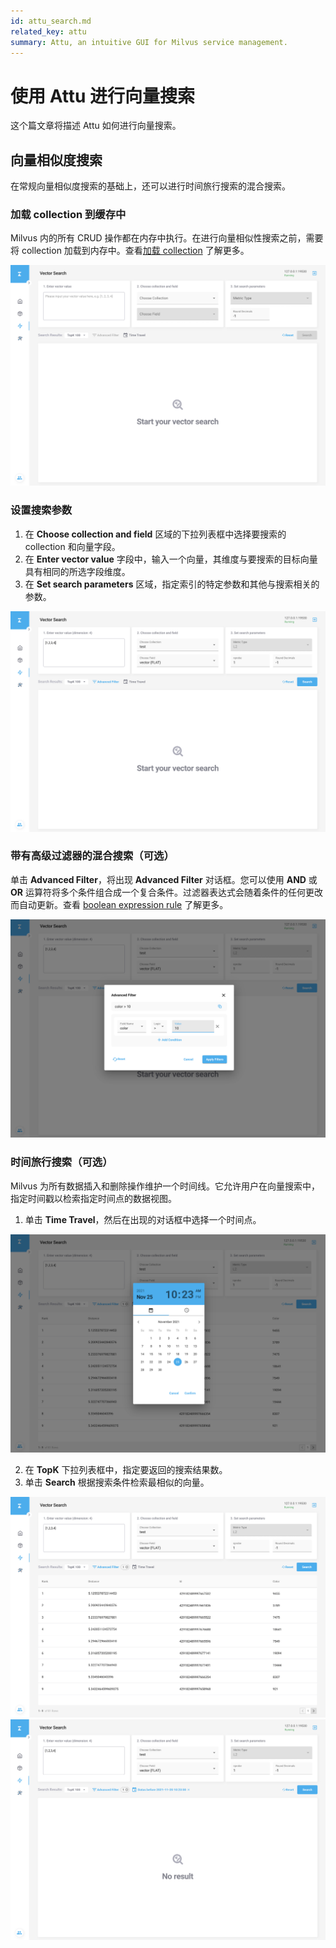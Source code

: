 ```yaml
---
id: attu_search.md
related_key: attu
summary: Attu, an intuitive GUI for Milvus service management.
---
```


# 使用 Attu 进行向量搜索

这个篇文章将描述 Attu 如何进行向量搜索。

## 向量相似度搜索

在常规向量相似度搜索的基础上，还可以进行时间旅行搜索的混合搜索。

### 加载 collection 到缓存中

Milvus 内的所有 CRUD 操作都在内存中执行。在进行向量相似性搜索之前，需要将 collection 加载到内存中。查看[加载 collection](attu_collection.md#Load-a-collection) 了解更多。

![Search Data](../assets/insight_search1.png)

### 设置搜索参数

1. 在 **Choose collection and field** 区域的下拉列表框中选择要搜索的 collection 和向量字段。
2. 在 **Enter vector value** 字段中，输入一个向量，其维度与要搜索的目标向量具有相同的所选字段维度。
3. 在 **Set search parameters** 区域，指定索引的特定参数和其他与搜索相关的参数。

![Search Data](../assets/insight_search2.png)

### 带有高级过滤器的混合搜索（可选）

单击 **Advanced Filter**，将出现 **Advanced Filter** 对话框。您可以使用 **AND** 或 **OR** 运算符将多个条件组合成一个复合条件。过滤器表达式会随着条件的任何更改而自动更新。查看 [boolean expression rule](boolean.md) 了解更多。

![Search Data](../assets/insight_search3.png)

### 时间旅行搜索（可选）

Milvus 为所有数据插入和删除操作维护一个时间线。它允许用户在向量搜索中，指定时间戳以检索指定时间点的数据视图。

1. 单击 **Time Travel**，然后在出现的对话框中选择一个时间点。

![Search Data](../assets/insight_search4.png)

2. 在 **TopK** 下拉列表框中，指定要返回的搜索结果数。
3. 单击 **Search** 根据搜索条件检索最相似的向量。

![Search Data](../assets/insight_search5.png)
![Search Data](../assets/insight_search6.png)

